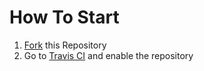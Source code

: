 # How To Start

1. [Fork](https://github.com/pritamworld/java-maven-ci-example/fork) this Repository
2. Go to [Travis CI](http://travis-ci.com) and enable the repository
